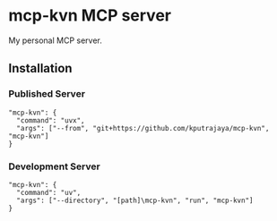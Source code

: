 # mcp-kvn MCP server

My personal MCP server.

## Installation

### Published Server

```
"mcp-kvn": {
  "command": "uvx",
  "args": ["--from", "git+https://github.com/kputrajaya/mcp-kvn", "mcp-kvn"]
}
```

### Development Server

```
"mcp-kvn": {
  "command": "uv",
  "args": ["--directory", "[path]\mcp-kvn", "run", "mcp-kvn"]
}
```
